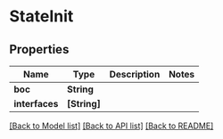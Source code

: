 # StateInit

## Properties
Name | Type | Description | Notes
------------ | ------------- | ------------- | -------------
**boc** | **String** |  | 
**interfaces** | **[String]** |  | 

[[Back to Model list]](../README.md#documentation-for-models) [[Back to API list]](../README.md#documentation-for-api-endpoints) [[Back to README]](../README.md)



